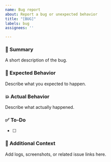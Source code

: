 ```yaml
---
name: Bug report
about: Report a bug or unexpected behavior
title: "[BUG]"
labels: bug
assignees: ''

---
```


### 🧠 Summary
A short description of the bug.

### 🚫 Expected Behavior
Describe what you expected to happen.

### 💥 Actual Behavior
Describe what actually happened.

### ✅ To-Do
- [ ] 

### 📎 Additional Context
Add logs, screenshots, or related issue links here.
